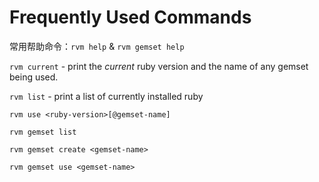 Frequently Used Commands
========================

常用帮助命令：`rvm help` & `rvm gemset help`

`rvm current` - print the *current* ruby version and the name of any gemset being used.

`rvm list` - print a list of currently installed ruby

`rvm use <ruby-version>[@gemset-name]`

`rvm gemset list`

`rvm gemset create <gemset-name>`

`rvm gemset use <gemset-name>`
